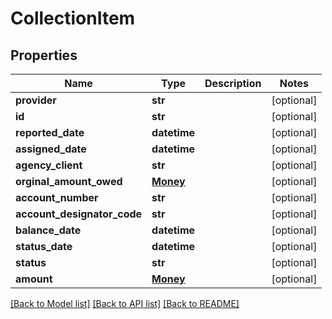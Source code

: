 # CollectionItem

## Properties
Name | Type | Description | Notes
------------ | ------------- | ------------- | -------------
**provider** | **str** |  | [optional] 
**id** | **str** |  | [optional] 
**reported_date** | **datetime** |  | [optional] 
**assigned_date** | **datetime** |  | [optional] 
**agency_client** | **str** |  | [optional] 
**orginal_amount_owed** | [**Money**](Money.md) |  | [optional] 
**account_number** | **str** |  | [optional] 
**account_designator_code** | **str** |  | [optional] 
**balance_date** | **datetime** |  | [optional] 
**status_date** | **datetime** |  | [optional] 
**status** | **str** |  | [optional] 
**amount** | [**Money**](Money.md) |  | [optional] 

[[Back to Model list]](../README.md#documentation-for-models) [[Back to API list]](../README.md#documentation-for-api-endpoints) [[Back to README]](../README.md)


